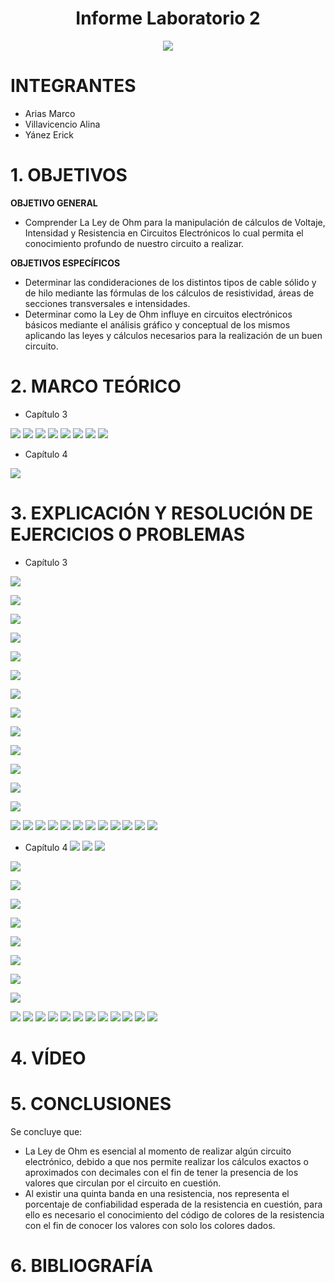 <div align="center">

# Informe Laboratorio 2

![](https://github.com/erickyanez1/IMAGENES-DEBER-1/blob/main/espe.png) 

</div>

# **INTEGRANTES**

- Arias Marco
- Villavicencio Alina
- Yánez Erick


# **1. OBJETIVOS**

**OBJETIVO GENERAL**
  - Comprender La Ley de Ohm para la manipulación de cálculos de Voltaje, Intensidad y Resistencia en Circuitos Electrónicos lo cual permita el conocimiento profundo de nuestro circuito a realizar.
 
 **OBJETIVOS ESPECÍFICOS**
  - Determinar las condideraciones de los distintos tipos de cable sólido y de hilo mediante las fórmulas de los cálculos de resistividad, áreas de secciones transversales e intensidades.
  - Determinar como la Ley de Ohm influye en circuitos electrónicos básicos mediante el análisis gráfico y conceptual de los mismos aplicando las leyes y cálculos necesarios para la realización de un buen circuito.

# **2. MARCO TEÓRICO**
- Capítulo 3

![](https://github.com/erickyanez1/DEBER2/blob/main/IMAGENES/mapa1_cap3.png)
![](https://github.com/erickyanez1/DEBER2/blob/main/IMAGENES/mapa2_cap3.png)
![](https://github.com/erickyanez1/DEBER2/blob/main/IMAGENES/mapa3_cap3.png)
![](https://github.com/erickyanez1/DEBER2/blob/main/IMAGENES/mapa4_cap3.png)
![](https://github.com/erickyanez1/DEBER2/blob/main/IMAGENES/mapa5_cap3.png)
![](https://github.com/erickyanez1/DEBER2/blob/main/IMAGENES/mapa6_cap3.png)
![](https://github.com/erickyanez1/DEBER2/blob/main/IMAGENES/mapa7_cap3.png)
![](https://github.com/erickyanez1/DEBER2/blob/main/IMAGENES/mapa8_cap3.png)

- Capítulo 4

![](https://github.com/erickyanez1/DEBER2/blob/main/IMAGENES/Mapa1_Cap4.jpg)

# **3. EXPLICACIÓN Y RESOLUCIÓN DE EJERCICIOS O PROBLEMAS**
- Capítulo 3

![](https://github.com/erickyanez1/DEBER2/blob/main/IMAGENES/cap1.PNG)

![](https://github.com/erickyanez1/DEBER2/blob/main/IMAGENES/cap1.1.PNG)

![](https://github.com/erickyanez1/DEBER2/blob/main/IMAGENES/cap1.2.PNG)

![](https://github.com/erickyanez1/DEBER2/blob/main/IMAGENES/cap2.PNG)

![](https://github.com/erickyanez1/DEBER2/blob/main/IMAGENES/cap2.2.PNG)

![](https://github.com/erickyanez1/DEBER2/blob/main/IMAGENES/cap5.PNG)

![](https://github.com/erickyanez1/DEBER2/blob/main/IMAGENES/cap7.PNG)

![](https://github.com/erickyanez1/DEBER2/blob/main/IMAGENES/cap9.PNG)

![](https://github.com/erickyanez1/DEBER2/blob/main/IMAGENES/cap11.PNG)

![](https://github.com/erickyanez1/DEBER2/blob/main/IMAGENES/cap13.PNG)

![](https://github.com/erickyanez1/DEBER2/blob/main/IMAGENES/cap15.PNG)

![](https://github.com/erickyanez1/DEBER2/blob/main/IMAGENES/cap17.PNG)

![](https://github.com/erickyanez1/DEBER2/blob/main/IMAGENES/cap19.PNG)

![](https://github.com/erickyanez1/DEBER2/blob/main/IMAGENES/cap21.PNG)
![](https://github.com/erickyanez1/DEBER2/blob/main/IMAGENES/cap23.PNG)
![](https://github.com/erickyanez1/DEBER2/blob/main/IMAGENES/cap25.PNG)
![](https://github.com/erickyanez1/DEBER2/blob/main/IMAGENES/cap27.PNG)
![](https://github.com/erickyanez1/DEBER2/blob/main/IMAGENES/cap29.PNG)
![](https://github.com/erickyanez1/DEBER2/blob/main/IMAGENES/cap31.PNG)
![](https://github.com/erickyanez1/DEBER2/blob/main/IMAGENES/cap33.PNG)
![](https://github.com/erickyanez1/DEBER2/blob/main/IMAGENES/cap35.PNG)
![](https://github.com/erickyanez1/DEBER2/blob/main/IMAGENES/cap37.PNG)
![](https://github.com/erickyanez1/DEBER2/blob/main/IMAGENES/cap39.PNG)
![](https://github.com/erickyanez1/DEBER2/blob/main/IMAGENES/ej43_cap3.png)
![](https://github.com/erickyanez1/DEBER2/blob/main/IMAGENES/ej45_cap3.png)

- Capítulo 4
![](https://github.com/erickyanez1/DEBER2/blob/main/IMAGENES/ej1_cap4.png)
![](https://github.com/erickyanez1/DEBER2/blob/main/IMAGENES/ej3_cap4.png)
![](https://github.com/erickyanez1/DEBER2/blob/main/IMAGENES/ej5_cap4.png)

![](https://github.com/erickyanez1/DEBER2/blob/main/IMAGENES/ej7_cap4.png)

![](https://github.com/erickyanez1/DEBER2/blob/main/IMAGENES/ej9_cap4.png)

![](https://github.com/erickyanez1/DEBER2/blob/main/IMAGENES/ej11_cap4.png)

![](https://github.com/erickyanez1/DEBER2/blob/main/IMAGENES/ej13_cap4.png)

![](https://github.com/erickyanez1/DEBER2/blob/main/IMAGENES/ej15_cap4.png)

![](https://github.com/erickyanez1/DEBER2/blob/main/IMAGENES/ej17cap4.png)

![](https://github.com/erickyanez1/DEBER2/blob/main/IMAGENES/ej19cap4.png)

![](https://github.com/erickyanez1/DEBER2/blob/main/IMAGENES/ej21_cap4.png)

![](https://github.com/erickyanez1/DEBER2/blob/main/IMAGENES/ej23_cap4.png)
![](https://github.com/erickyanez1/DEBER2/blob/main/IMAGENES/ej25_cap4.png)
![](https://github.com/erickyanez1/DEBER2/blob/main/IMAGENES/ej27_cap4.png)
![](https://github.com/erickyanez1/DEBER2/blob/main/IMAGENES/ej29_cap4.png)
![](https://github.com/erickyanez1/DEBER2/blob/main/IMAGENES/ej31cap4.png)
![](https://github.com/erickyanez1/DEBER2/blob/main/IMAGENES/ej33_cap4.png)
![](https://github.com/erickyanez1/DEBER2/blob/main/IMAGENES/ej35cap4.png)
![](https://github.com/erickyanez1/DEBER2/blob/main/IMAGENES/Cap4_Part1.jpg)
![](https://github.com/erickyanez1/DEBER2/blob/main/IMAGENES/Cap4_Part2.jpg)
![](https://github.com/erickyanez1/DEBER2/blob/main/IMAGENES/Cap4_Part3.jpg)
![](https://github.com/erickyanez1/DEBER2/blob/main/IMAGENES/Cap4_Part4.jpg)
![](https://github.com/erickyanez1/DEBER2/blob/main/IMAGENES/Cap4_Part5.jpg)

# **4. VÍDEO**



# **5. CONCLUSIONES**

Se concluye que:

- La Ley de Ohm es esencial al momento de realizar algún circuito electrónico, debido a que nos permite realizar los cálculos exactos o aproximados con decimales con el fin de tener la presencia de los valores que circulan por el circuito en cuestión.
- Al existir una quinta banda en una resistencia, nos representa el porcentaje de confiabilidad esperada de la resistencia en cuestión, para ello es necesario el conocimiento del código de colores de la resistencia con el fin de conocer los valores con solo los colores dados.


# **6. BIBLIOGRAFÍA**

